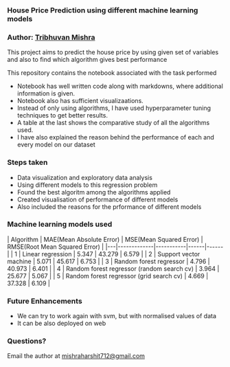 ### House Price Prediction using different machine learning models

### Author: [Tribhuvan Mishra](https://www.linkedin.com/in/tribhuvan0/)

This project aims to predict the house price by using given set of variables and also to find which algorithm gives best performance

This repository contains the notebook associated with the task performed
* Notebook has well written code along with markdowns, where additional information is given.
* Notebook also has sufficient visualizaations.
* Instead of only using algorithms, I have used hyperparameter tuning techniques to get better results.
* A table at the last shows the comparative study of all the algorithms used.
* I have also explained the reason behind the performance of each and every model on our dataset

### Steps taken
* Data visualization and exploratory data analysis
* Using different models to this regression problem
* Found the best algoritm among the algorithms applied
* Created visualisation of performance of different models
* Also included the reasons for the prformance of different models

### Machine learning models used
| Algorithm | MAE(Mean Absolute Error) | MSE(Mean Squared Error) | RMSE(Root Mean Squared Error) |
|---|-------------|-----------|------|------|
| 1 | Linear regression | 5.347 | 43.279 | 6.579 |
| 2 | Support vector machine  | 5.071 | 45.617 | 6.753 |
| 3 | Random forest regressor | 4.796 | 40.973 | 6.401 |
| 4 | Random forest regressor (random search cv) | 3.964 | 25.677 | 5.067 |
| 5 | Random forest regressor (grid search cv) | 4.669 | 37.328 | 6.109 |

### Future Enhancements
* We can try to work again with svm, but with normalised values of data
* It can be also deployed on web


### Questions?
Email the author at mishraharshit712@gmail.com
